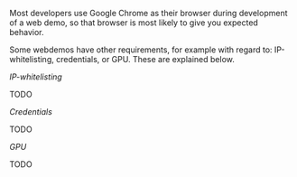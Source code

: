 

Most developers use Google Chrome as their browser during development of a web demo, so that browser is most likely to give you expected behavior.

Some webdemos have other requirements, for example with regard to: IP-whitelisting, credentials, or GPU. These are explained below.


_IP-whitelisting_

TODO

_Credentials_

TODO

_GPU_

TODO


